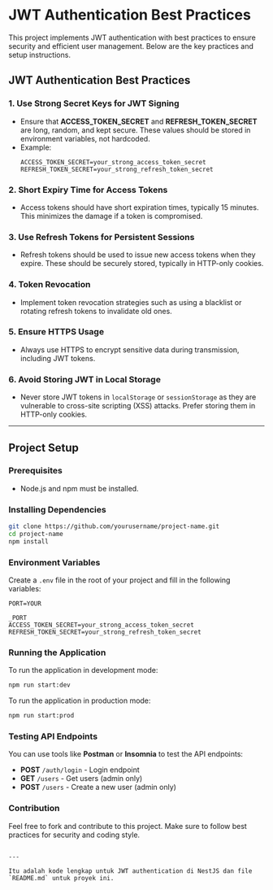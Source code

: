 # JWT Authentication Best Practices

This project implements JWT authentication with best practices to ensure security and efficient user management. Below are the key practices and setup instructions.

## JWT Authentication Best Practices

### 1. **Use Strong Secret Keys for JWT Signing**

- Ensure that **ACCESS_TOKEN_SECRET** and **REFRESH_TOKEN_SECRET** are long, random, and kept secure. These values should be stored in environment variables, not hardcoded.
- Example:
  ```env
  ACCESS_TOKEN_SECRET=your_strong_access_token_secret
  REFRESH_TOKEN_SECRET=your_strong_refresh_token_secret
  ```

### 2. **Short Expiry Time for Access Tokens**

- Access tokens should have short expiration times, typically 15 minutes. This minimizes the damage if a token is compromised.

### 3. **Use Refresh Tokens for Persistent Sessions**

- Refresh tokens should be used to issue new access tokens when they expire. These should be securely stored, typically in HTTP-only cookies.

### 4. **Token Revocation**

- Implement token revocation strategies such as using a blacklist or rotating refresh tokens to invalidate old ones.

### 5. **Ensure HTTPS Usage**

- Always use HTTPS to encrypt sensitive data during transmission, including JWT tokens.

### 6. **Avoid Storing JWT in Local Storage**

- Never store JWT tokens in `localStorage` or `sessionStorage` as they are vulnerable to cross-site scripting (XSS) attacks. Prefer storing them in HTTP-only cookies.

---

## Project Setup

### Prerequisites

- Node.js and npm must be installed.

### Installing Dependencies

```bash
git clone https://github.com/yourusername/project-name.git
cd project-name
npm install
```

### Environment Variables

Create a `.env` file in the root of your project and fill in the following variables:

```env
PORT=YOUR

_PORT
ACCESS_TOKEN_SECRET=your_strong_access_token_secret
REFRESH_TOKEN_SECRET=your_strong_refresh_token_secret
```

### Running the Application

To run the application in development mode:

```bash
npm run start:dev
```

To run the application in production mode:

```bash
npm run start:prod
```

### Testing API Endpoints

You can use tools like **Postman** or **Insomnia** to test the API endpoints:

- **POST** `/auth/login` - Login endpoint
- **GET** `/users` - Get users (admin only)
- **POST** `/users` - Create a new user (admin only)

### Contribution

Feel free to fork and contribute to this project. Make sure to follow best practices for security and coding style.

```

---

Itu adalah kode lengkap untuk JWT authentication di NestJS dan file `README.md` untuk proyek ini.
```
